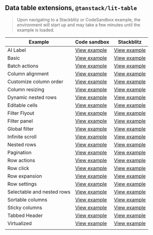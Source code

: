 ## Data table extensions, `@tanstack/lit-table`

> Upon navigating to a Stackblitz or CodeSandbox example, the environment will
> start up and may take a few minutes until the example is loaded.

| Example                    | Code sandbox                                                                                                                         | Stackblitz                                                                                                                         |
| -------------------------- | ------------------------------------------------------------------------------------------------------------------------------------ | ---------------------------------------------------------------------------------------------------------------------------------- |
| AI Label                   | [View example](https://codesandbox.io/s/github/carbon-design-system/tanstack-carbon/tree/main/web-components/ai-label)               | [View example](https://stackblitz.com/github/carbon-design-system/tanstack-carbon/tree/main/web-components/ai-label)               |
| Basic                      | [View example](https://codesandbox.io/s/github/carbon-design-system/tanstack-carbon/tree/main/web-components/basic)                  | [View example](https://stackblitz.com/github/carbon-design-system/tanstack-carbon/tree/main/web-components/basic)                  |
| Batch actions              | [View example](https://codesandbox.io/s/github/carbon-design-system/tanstack-carbon/tree/main/web-components/batch-actions)          | [View example](https://stackblitz.com/github/carbon-design-system/tanstack-carbon/tree/main/web-components/batch-actions)          |
| Column alignment           | [View example](https://codesandbox.io/s/github/carbon-design-system/tanstack-carbon/tree/main/web-components/column-alignment)       | [View example](https://stackblitz.com/github/carbon-design-system/tanstack-carbon/tree/main/web-components/column-alignment)       |
| Customize column order     | [View example](https://codesandbox.io/s/github/carbon-design-system/tanstack-carbon/tree/main/web-components/customize-columns)      | [View example](https://stackblitz.com/github/carbon-design-system/tanstack-carbon/tree/main/web-components/customize-columns)      |
| Column resizing            | [View example](https://codesandbox.io/s/github/carbon-design-system/tanstack-carbon/tree/main/web-components/resizing)               | [View example](https://stackblitz.com/github/carbon-design-system/tanstack-carbon/tree/main/web-components/resizing)               |
| Dynamic nested rows        | [View example](https://codesandbox.io/s/github/carbon-design-system/tanstack-carbon/tree/main/web-components/dynamic-nested-rows)    | [View example](https://stackblitz.com/github/carbon-design-system/tanstack-carbon/tree/main/web-components/dynamic-nested-rows)    |
| Editable cells             | [View example](https://codesandbox.io/s/github/carbon-design-system/tanstack-carbon/tree/main/web-components/editable-cells)         | [View example](https://stackblitz.com/github/carbon-design-system/tanstack-carbon/tree/main/web-components/editable-cells)         |
| Filter Flyout              | [View example](https://codesandbox.io/s/github/carbon-design-system/tanstack-carbon/tree/main/web-components/filter-flyout)          | [View example](https://stackblitz.com/github/carbon-design-system/tanstack-carbon/tree/main/web-components/filter-flyout)          |
| Filter panel               | [View example](https://codesandbox.io/s/github/carbon-design-system/tanstack-carbon/tree/main/web-components/filter-panel)           | [View example](https://stackblitz.com/github/carbon-design-system/tanstack-carbon/tree/main/web-components/filter-panel)           |
| Global filter              | [View example](https://codesandbox.io/s/github/carbon-design-system/tanstack-carbon/tree/main/web-components/global-filter)          | [View example](https://stackblitz.com/github/carbon-design-system/tanstack-carbon/tree/main/web-components/global-filter)          |
| Infinite scroll            | [View example](https://codesandbox.io/s/github/carbon-design-system/tanstack-carbon/tree/main/web-components/infinite-scroll)        | [View example](https://stackblitz.com/github/carbon-design-system/tanstack-carbon/tree/main/web-components/infinite-scroll)        |
| Nested rows                | [View example](https://codesandbox.io/s/github/carbon-design-system/tanstack-carbon/tree/main/web-components/nested-rows)            | [View example](https://stackblitz.com/github/carbon-design-system/tanstack-carbon/tree/main/web-components/nested-rows)            |
| Pagination                 | [View example](https://codesandbox.io/s/github/carbon-design-system/tanstack-carbon/tree/main/web-components/pagination)             | [View example](https://stackblitz.com/github/carbon-design-system/tanstack-carbon/tree/main/web-components/pagination)             |
| Row actions                | [View example](https://codesandbox.io/s/github/carbon-design-system/tanstack-carbon/tree/main/web-components/row-actions)            | [View example](https://stackblitz.com/github/carbon-design-system/tanstack-carbon/tree/main/web-components/row-actions)            |
| Row click                  | [View example](https://codesandbox.io/p/sandbox/github/carbon-design-system/tanstack-carbon/tree/main/web-components/row-click)      | [View example](https://stackblitz.com/github/carbon-design-system/tanstack-carbon/tree/main/web-components/row-click)              |
| Row expansion              | [View example](https://codesandbox.io/s/github/carbon-design-system/tanstack-carbon/tree/main/web-components/row-expansion)          | [View example](https://stackblitz.com/github/carbon-design-system/tanstack-carbon/tree/main/web-components/row-expansion)          |
| Row settings               | [View example](https://codesandbox.io/s/github/carbon-design-system/tanstack-carbon/tree/main/web-components/row-settings)           | [View example](https://stackblitz.com/github/carbon-design-system/tanstack-carbon/tree/main/web-components/row-settings)           |
| Selectable and nested rows | [View example](https://codesandbox.io/s/github/carbon-design-system/tanstack-carbon/tree/main/web-components/selectable-nested-rows) | [View example](https://stackblitz.com/github/carbon-design-system/tanstack-carbon/tree/main/web-components/selectable-nested-rows) |
| Sortable columns           | [View example](https://codesandbox.io/s/github/carbon-design-system/tanstack-carbon/tree/main/web-components/sortable)               | [View example](https://stackblitz.com/github/carbon-design-system/tanstack-carbon/tree/main/web-components/sortable)               |
| Sticky columns             | [View example](https://codesandbox.io/s/github/carbon-design-system/tanstack-carbon/tree/main/web-components/sticky-columns)         | [View example](https://stackblitz.com/github/carbon-design-system/tanstack-carbon/tree/main/web-components/sticky-columns)         |
| Tabbed Header              | [View example](https://codesandbox.io/s/github/carbon-design-system/tanstack-carbon/tree/main/web-components/tabbed-header)          | [View example](https://stackblitz.com/github/carbon-design-system/tanstack-carbon/tree/main/web-components/tabbed-header)          |
| Virtualized                | [View example](https://codesandbox.io/s/github/carbon-design-system/tanstack-carbon/tree/main/web-components/virtual)                | [View example](https://stackblitz.com/github/carbon-design-system/tanstack-carbon/tree/main/web-components/virtual)                |
|                            |
